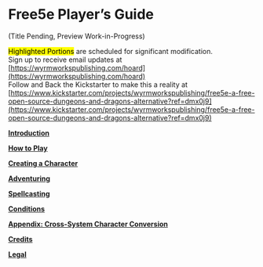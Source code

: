 # Free5e Player’s Guide
(Title Pending, Preview Work-in-Progress)

<mark>Highlighted Portions</mark> are scheduled for significant modification.
\
Sign up to receive email updates at [https://wyrmworkspublishing.com/hoard](https://wyrmworkspublishing.com/hoard)
\
Follow and Back the Kickstarter to make this a reality at [https://www.kickstarter.com/projects/wyrmworkspublishing/free5e-a-free-open-source-dungeons-and-dragons-alternative?ref=dmx0j9](https://www.kickstarter.com/projects/wyrmworkspublishing/free5e-a-free-open-source-dungeons-and-dragons-alternative?ref=dmx0j9)

[**Introduction**](./01_Introduction/Introduction.md)

[**How to Play**](./02_How_to_Play/How_to_Play.md)

[**Creating a Character**](./03_Creating_a_Character/Creating_a_Character.md)

[**Adventuring**](./04_Adventuring/04_Adventuring.md)

[**Spellcasting**](./05_Spellcasting/Spellcasting.md)

[**Conditions**](./06_Conditions/Conditions.md)

[**Appendix: Cross-System Character Conversion**](./Appendix/01_Cross-System_Character_Conversion/Cross-System_Character_Conversion.md)

[**Credits**](./Credits/Credits.md)

[**Legal**](./Legal.md)
